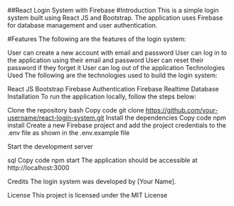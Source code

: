 ##React Login System with Firebase
#Introduction
This is a simple login system built using React JS and Bootstrap. The application uses Firebase for database management and user authentication.

#Features
The following are the features of the login system:

User can create a new account with email and password
User can log in to the application using their email and password
User can reset their password if they forget it
User can log out of the application
Technologies Used
The following are the technologies used to build the login system:

React JS
Bootstrap
Firebase Authentication
Firebase Realtime Database
Installation
To run the application locally, follow the steps below:

Clone the repository
bash
Copy code
git clone https://github.com/your-username/react-login-system.git
Install the dependencies
Copy code
npm install
Create a new Firebase project and add the project credentials to the .env file as shown in the .env.example file

Start the development server

sql
Copy code
npm start
The application should be accessible at http://localhost:3000

Credits
The login system was developed by [Your Name].

License
This project is licensed under the MIT License

